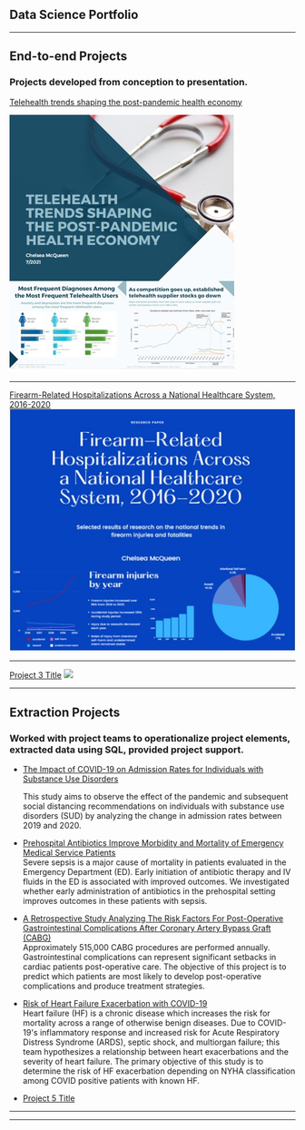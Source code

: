 ## Data Science Portfolio

---

## End-to-end Projects
### Projects developed from conception to presentation.

[Telehealth trends shaping the post-pandemic health economy](/sample_page)

<img src="images/telehealth_thumbnail.jpg?raw=true"/>

---
[Firearm-Related Hospitalizations Across a National Healthcare System, 2016-2020](/pdf/sample_presentation.pdf)
<img src="images/firearm_thumbnail.jpg?raw=true"/>

---
[Project 3 Title](http://example.com/)
<img src="images/dummy_thumbnail.jpg?raw=true"/>

---

## Extraction Projects
### Worked with project teams to operationalize project elements, extracted data using SQL, provided project support.

- [The Impact of COVID-19 on Admission Rates for Individuals with Substance Use Disorders](https://github.com/chelseamcqueen/Impact-of-COVID-19-on-admission-rates-for-individuals-with-substance-use-disorders)</a><br>

  This study aims to observe the effect of the pandemic and subsequent social distancing recommendations on individuals with substance use disorders (SUD) by analyzing the change in admission rates between 2019 and 2020.<br></p>
  
- [Prehospital Antibiotics Improve Morbidity and Mortality of Emergency Medical Service Patients](https://github.com/chelseamcqueen/Prehospital-Antibiotics-Improve-Outcomes-of-Emergency-Patients-with-Sepsis)</a><br>
Severe sepsis is a major cause of mortality in patients evaluated in the Emergency Department (ED). Early initiation of antibiotic therapy and IV fluids in the ED is associated with improved outcomes. We investigated whether early administration of antibiotics in the
prehospital setting improves outcomes in these patients with sepsis.<br></p>

- [A Retrospective Study Analyzing The Risk Factors For Post-Operative Gastrointestinal Complications After Coronary Artery Bypass Graft (CABG)](https://github.com/chelseamcqueen/Post-op-Complications-after-CABG)
</a><br>
Approximately 515,000 CABG procedures are performed annually. Gastrointestinal complications can represent significant setbacks in cardiac patients post-operative care. The objective of this project is to predict which patients  are most likely to develop post-operative complications and produce treatment strategies.<br></p>

- [Risk of Heart Failure Exacerbation with COVID-19](https://github.com/chelseamcqueen/COVID-19-and-Heart-Failure-Exacerbation/) </a><br>
Heart failure (HF) is a chronic disease which increases the risk for mortality across a range of otherwise benign diseases. Due to COVID-19's inflammatory response and increased risk for Acute Respiratory Distress Syndrome (ARDS), septic shock, and multiorgan failure; this team hypothesizes a relationship between heart exacerbations and the severity of heart failure. The primary objective of this study is to determine the risk of HF exacerbation depending on NYHA classification among COVID positive patients with known HF. <br></p>

- [Project 5 Title](http://example.com/)

---




---
